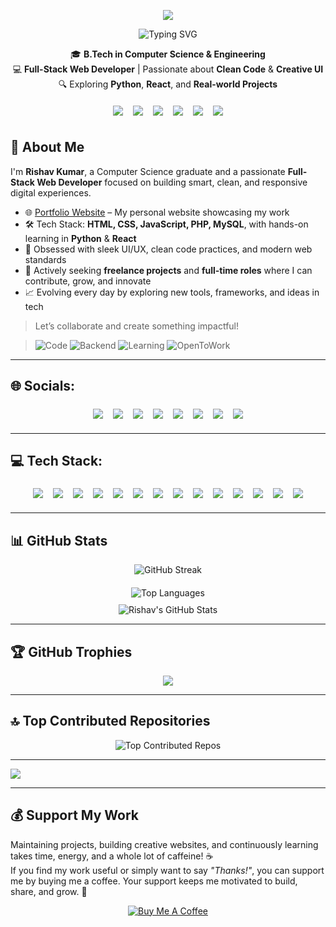 <p align="center">
  <img src="https://capsule-render.vercel.app/api?type=waving&color=0e4c92&height=200&section=header&text=Welcome%20to%20my%20GitHub!&fontSize=40&fontColor=ffffff&animation=fadeIn" />
</p>

<p align="center">
  <img src="https://readme-typing-svg.herokuapp.com?font=Fira+Code&size=24&duration=3000&pause=1000&center=true&vCenter=true&multiline=true&width=600&lines=Hi+there!+I'm+Rishav+Kumar+🚀;" alt="Typing SVG">
</p>

<p align="center">
  🎓 <strong>B.Tech in Computer Science & Engineering</strong> <br/>
  💻 <strong>Full-Stack Web Developer</strong> | Passionate about <strong>Clean Code</strong> & <strong>Creative UI</strong> <br/>
  🔍 Exploring <strong>Python</strong>, <strong>React</strong>, and <strong>Real-world Projects</strong>
</p>

<p align="center">
  <img src="https://img.shields.io/badge/HTML5-E34F26?style=for-the-badge&logo=html5&logoColor=white" style="margin:6px;" />
  <img src="https://img.shields.io/badge/CSS3-1572B6?style=for-the-badge&logo=css3&logoColor=white" style="margin:6px;" />
  <img src="https://img.shields.io/badge/JavaScript-F7DF1E?style=for-the-badge&logo=javascript&logoColor=black" style="margin:6px;" />
  <img src="https://img.shields.io/badge/PHP-777BB4?style=for-the-badge&logo=php&logoColor=white" style="margin:6px;" />
  <img src="https://img.shields.io/badge/MySQL-4479A1?style=for-the-badge&logo=mysql&logoColor=white" style="margin:6px;" />
  <img src="https://img.shields.io/badge/Bootstrap-563D7C?style=for-the-badge&logo=bootstrap&logoColor=white" style="margin:6px;" />
</p>

## 💼 About Me

I'm **Rishav Kumar**, a Computer Science graduate and a passionate **Full-Stack Web Developer** focused on building smart, clean, and responsive digital experiences.

- 🌐 [Portfolio Website](https://rishabh0770.github.io/Portfolio/) – My personal website showcasing my work  
- 🛠️ Tech Stack: **HTML, CSS, JavaScript, PHP, MySQL**, with hands-on learning in **Python** & **React**  
- 🎨 Obsessed with sleek UI/UX, clean code practices, and modern web standards  
- 💬 Actively seeking **freelance projects** and **full-time roles** where I can contribute, grow, and innovate  
- 📈 Evolving every day by exploring new tools, frameworks, and ideas in tech

> Let’s collaborate and create something impactful!

> ![Code](https://img.shields.io/badge/Code-HTML%2FCSS%2FJS-informational?style=flat&logo=code&logoColor=white&color=2bbc8a)
![Backend](https://img.shields.io/badge/Backend-PHP%2FMySQL-blue?style=flat&logo=php&logoColor=white&color=1a73e8)
![Learning](https://img.shields.io/badge/Learning-Python%20%26%20React-ff9800?style=flat&logo=python&logoColor=white)
![OpenToWork](https://img.shields.io/badge/Open%20to-Full%20Time%20%2F%20Freelance-success?style=flat&logo=freelancer&logoColor=white)

---

## 🌐 Socials:

<p align="center">
  <a href="https://linkedin.com/in/rishabh-verma-0484r"><img src="https://img.shields.io/badge/LinkedIn-%230077B5.svg?logo=linkedin&logoColor=white" style="margin:6px;" /></a>
  <a href="https://instagram.com/rishabh_o8_"><img src="https://img.shields.io/badge/Instagram-%23E4405F.svg?logo=Instagram&logoColor=white" style="margin:6px;" /></a>
  <a href="https://facebook.com/rishavverma8549"><img src="https://img.shields.io/badge/Facebook-%231877F2.svg?logo=Facebook&logoColor=white" style="margin:6px;" /></a>
  <a href="https://reddit.com/user/u/No-Inspector8666"><img src="https://img.shields.io/badge/Reddit-%23FF4500.svg?logo=Reddit&logoColor=white" style="margin:6px;" /></a>
  <a href="https://youtube.com/@@RishabhVerma-t2m"><img src="https://img.shields.io/badge/YouTube-%23FF0000.svg?logo=YouTube&logoColor=white" style="margin:6px;" /></a>
  <a href="mailto:rishabhverma0484@gmail.com"><img src="https://img.shields.io/badge/Email-D14836?logo=gmail&logoColor=white" style="margin:6px;" /></a>
  <a href="https://x.com/@Rishabh_0484"><img src="https://img.shields.io/badge/X-black.svg?logo=X&logoColor=white" style="margin:6px;" /></a>
  <a href="https://github.com/rishabh0770"><img src="https://img.shields.io/badge/-GitHub-black?style=flat&logo=github" style="margin:6px;" /></a>
</p>

---

## 💻 Tech Stack:

<p align="center">
  <img src="https://img.shields.io/badge/html5-%23E34F26.svg?style=for-the-badge&logo=html5&logoColor=white" style="margin:6px;" />
  <img src="https://img.shields.io/badge/css3-%231572B6.svg?style=for-the-badge&logo=css3&logoColor=white" style="margin:6px;" />
  <img src="https://img.shields.io/badge/bootstrap-%238511FA.svg?style=for-the-badge&logo=bootstrap&logoColor=white" style="margin:6px;" />
  <img src="https://img.shields.io/badge/-JavaScript-F7DF1E?style=flat&logo=javascript&logoColor=black" style="margin:6px;" />
  <img src="https://img.shields.io/badge/mysql-4479A1.svg?style=for-the-badge&logo=mysql&logoColor=white" style="margin:6px;" />
  <img src="https://img.shields.io/badge/php-%23777BB4.svg?style=for-the-badge&logo=php&logoColor=white" style="margin:6px;" />
  <img src="https://img.shields.io/badge/python-3670A0?style=for-the-badge&logo=python&logoColor=ffdd54" style="margin:6px;" />
  <img src="https://img.shields.io/badge/java-%23ED8B00.svg?style=for-the-badge&logo=openjdk&logoColor=white" style="margin:6px;" />
  <img src="https://img.shields.io/badge/apache-%23D42029.svg?style=for-the-badge&logo=apache&logoColor=white" style="margin:6px;" />
  <img src="https://img.shields.io/badge/adobe-%23FF0000.svg?style=for-the-badge&logo=adobe&logoColor=white" style="margin:6px;" />
  <img src="https://img.shields.io/badge/figma-%23F24E1E.svg?style=for-the-badge&logo=figma&logoColor=white" style="margin:6px;" />
  <img src="https://img.shields.io/badge/github-%23121011.svg?style=for-the-badge&logo=github&logoColor=white" style="margin:6px;" />
  <img src="https://img.shields.io/badge/git-%23F05033.svg?style=for-the-badge&logo=git&logoColor=white" style="margin:6px;" />
  <img src="https://img.shields.io/badge/-VS%20Code-007ACC?style=flat&logo=visual-studio-code" style="margin:6px;" />
</p>

---

## 📊 GitHub Stats

<p align="center">
  <img src="https://nirzak-streak-stats.vercel.app/?user=rishabh0770&theme=tokyonight&hide_border=false" alt="GitHub Streak" style="margin-bottom: 10px;" />
  <br/>
  <img src="https://github-readme-stats.vercel.app/api/top-langs/?username=rishabh0770&theme=tokyonight&hide_border=false&include_all_commits=true&count_private=false&layout=compact" alt="Top Languages" style="margin: 10px 0;" />
  <br/>
  <img src="https://github-readme-stats.vercel.app/api?username=rishabh0770&show_icons=true&theme=tokyonight" alt="Rishav's GitHub Stats" />
</p>

---

## 🏆 GitHub Trophies

<p align="center">
  <img src="https://github-profile-trophy.vercel.app/?username=Rishabh0770&theme=dark&no-frame=false&no-bg=false&margin-w=6" />
</p>

---

## 🔝 Top Contributed Repositories

<p align="center">
  <img src="https://github-contributor-stats.vercel.app/api?username=Rishabh0770&limit=5&theme=tokyonight&combine_all_yearly_contributions=true" alt="Top Contributed Repos" />
</p>

---

[![](https://visitcount.itsvg.in/api?id=Rishabh0770&icon=0&color=0)](https://visitcount.itsvg.in)

---

## 💰 Support My Work

Maintaining projects, building creative websites, and continuously learning takes time, energy, and a whole lot of caffeine! ☕  
If you find my work useful or simply want to say *"Thanks!"*, you can support me by buying me a coffee. Your support keeps me motivated to build, share, and grow. 🙌

<p align="center">
  <a href="https://coff.ee/rishabh_0484" target="_blank">
    <img src="https://img.shields.io/badge/Buy%20Me%20a%20Coffee-FFDD00?style=for-the-badge&logo=buy-me-a-coffee&logoColor=black" alt="Buy Me A Coffee" />
  </a>
</p>

<!-- Created with 💙 by Rishav -->


